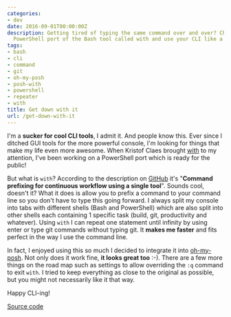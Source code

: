 ```yaml
---
categories:
- dev
date: 2016-09-01T00:00:00Z
description: Getting tired of typing the same command over and over? Check out this
  PowerShell port of the Bash tool called with and use your CLI like a pro!
tags:
- bash
- cli
- command
- git
- oh-my-posh
- posh-with
- powershell
- repeater
- with
title: Get down with it
url: /get-down-with-it
---
```


I'm a **sucker for cool CLI tools**, I admit it. And people know this. Ever since I ditched GUI tools for the more powerful console, I'm looking for things that make my life even more awesome. When Kristof Claes brought <a href="https://twitter.com/kristofclaes/status/766170743310807040" target="_blank">with</a> to my attention, I've been working on a PowerShell port which is ready for the public!

But what is `with`? According to the description on <a href="https://github.com/mchav/with" target="_blank">GitHub</a> it's "**Command prefixing for continuous workflow using a single tool**". Sounds cool, doesn't it? What it does is allow you to prefix a command to your command line so you don't have to type this going forward. I always split my console into tabs with different shells (Bash and PowerShell) which are also split into other shells each containing 1 specific task (build, git, productivity and whatever). Using `with` I can repeat one statement until infinity by using enter or type git commands without typing git. It **makes me faster** and fits perfect in the way I use the command line.

In fact, I enjoyed using this so much I decided to integrate it into <a href="https://www.herebedragons.io/oh-my-posh/" target="_blank">oh-my-posh</a>. Not only does it work fine, **it looks great too** :-). There are a few more things on the road map such as settings to allow overriding the `:q` command to exit `with`. I tried to keep everything as close to the original as possible, but you might not necessarily like it that way.

Happy CLI-ing!

<a class="github_link" href="https://github.com/JanDeDobbeleer/posh-with" target="_blank" >Source code</a>

